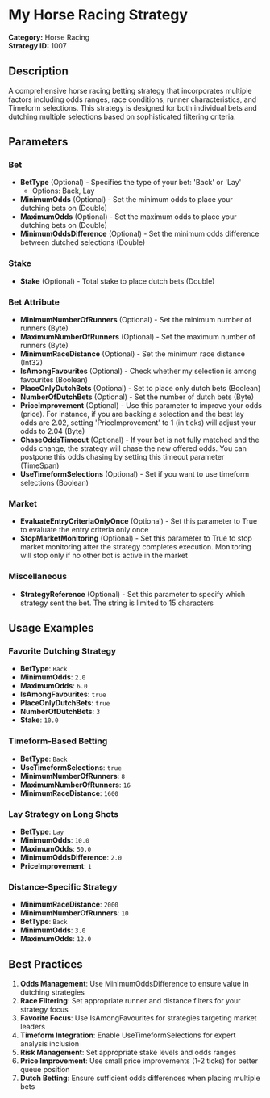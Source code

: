 # My Horse Racing Strategy

**Category:** Horse Racing  
**Strategy ID:** 1007

## Description

A comprehensive horse racing betting strategy that incorporates multiple factors including odds ranges, race conditions, runner characteristics, and Timeform selections. This strategy is designed for both individual bets and dutching multiple selections based on sophisticated filtering criteria.

## Parameters

### Bet
- **BetType** (Optional) - Specifies the type of your bet: 'Back' or 'Lay'
  - Options: Back, Lay
- **MinimumOdds** (Optional) - Set the minimum odds to place your dutching bets on (Double)
- **MaximumOdds** (Optional) - Set the maximum odds to place your dutching bets on (Double)
- **MinimumOddsDifference** (Optional) - Set the minimum odds difference between dutched selections (Double)

### Stake
- **Stake** (Optional) - Total stake to place dutch bets (Double)

### Bet Attribute
- **MinimumNumberOfRunners** (Optional) - Set the minimum number of runners (Byte)
- **MaximumNumberOfRunners** (Optional) - Set the maximum number of runners (Byte)
- **MinimumRaceDistance** (Optional) - Set the minimum race distance (Int32)
- **IsAmongFavourites** (Optional) - Check whether my selection is among favourites (Boolean)
- **PlaceOnlyDutchBets** (Optional) - Set to place only dutch bets (Boolean)
- **NumberOfDutchBets** (Optional) - Set the number of dutch bets (Byte)
- **PriceImprovement** (Optional) - Use this parameter to improve your odds (price). For instance, if you are backing a selection and the best lay odds are 2.02, setting 'PriceImprovement' to 1 (in ticks) will adjust your odds to 2.04 (Byte)
- **ChaseOddsTimeout** (Optional) - If your bet is not fully matched and the odds change, the strategy will chase the new offered odds. You can postpone this odds chasing by setting this timeout parameter (TimeSpan)
- **UseTimeformSelections** (Optional) - Set if you want to use timeform selections (Boolean)

### Market
- **EvaluateEntryCriteriaOnlyOnce** (Optional) - Set this parameter to True to evaluate the entry criteria only once
- **StopMarketMonitoring** (Optional) - Set this parameter to True to stop market monitoring after the strategy completes execution. Monitoring will stop only if no other bot is active in the market

### Miscellaneous
- **StrategyReference** (Optional) - Set this parameter to specify which strategy sent the bet. The string is limited to 15 characters

## Usage Examples

### Favorite Dutching Strategy
- **BetType**: `Back`
- **MinimumOdds**: `2.0`
- **MaximumOdds**: `6.0`
- **IsAmongFavourites**: `true`
- **PlaceOnlyDutchBets**: `true`
- **NumberOfDutchBets**: `3`
- **Stake**: `10.0`

### Timeform-Based Betting
- **BetType**: `Back`
- **UseTimeformSelections**: `true`
- **MinimumNumberOfRunners**: `8`
- **MaximumNumberOfRunners**: `16`
- **MinimumRaceDistance**: `1600`

### Lay Strategy on Long Shots
- **BetType**: `Lay`
- **MinimumOdds**: `10.0`
- **MaximumOdds**: `50.0`
- **MinimumOddsDifference**: `2.0`
- **PriceImprovement**: `1`

### Distance-Specific Strategy
- **MinimumRaceDistance**: `2000`
- **MinimumNumberOfRunners**: `10`
- **BetType**: `Back`
- **MinimumOdds**: `3.0`
- **MaximumOdds**: `12.0`

## Best Practices

1. **Odds Management**: Use MinimumOddsDifference to ensure value in dutching strategies
2. **Race Filtering**: Set appropriate runner and distance filters for your strategy focus
3. **Favorite Focus**: Use IsAmongFavourites for strategies targeting market leaders
4. **Timeform Integration**: Enable UseTimeformSelections for expert analysis inclusion
5. **Risk Management**: Set appropriate stake levels and odds ranges
6. **Price Improvement**: Use small price improvements (1-2 ticks) for better queue position
7. **Dutch Betting**: Ensure sufficient odds differences when placing multiple bets
